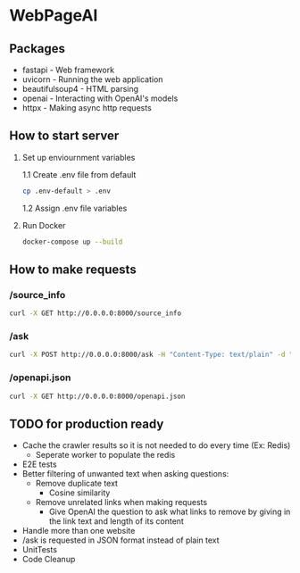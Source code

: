 # WebPageAI

## Packages

* fastapi - Web framework
* uvicorn - Running the web application
* beautifulsoup4 - HTML parsing
* openai - Interacting with OpenAI's models
* httpx - Making async http requests

## How to start server

1. Set up enviournment variables

    1.1 Create .env file from default

    ```bash
    cp .env-default > .env 
    ```

    1.2 Assign .env file variables

2. Run Docker

    ```bash
    docker-compose up --build
    ```

## How to make requests

### /source_info

```bash
curl -X GET http://0.0.0.0:8000/source_info
```

### /ask

```bash
curl -X POST http://0.0.0.0:8000/ask -H "Content-Type: text/plain" -d "What is this website for?"
```

### /openapi.json

```bash
curl -X GET http://0.0.0.0:8000/openapi.json
```

## TODO for production ready

* Cache the crawler results so it is not needed to do every time (Ex: Redis)
  * Seperate worker to populate the redis
* E2E tests
* Better filtering of unwanted text when asking questions:
  * Remove duplicate text
    * Cosine similarity
  * Remove unrelated links when making requests
    * Give OpenAI the question to ask what links to remove by giving in the link text and length of its content
* Handle more than one website
* /ask is requested in JSON format instead of plain text
* UnitTests
* Code Cleanup